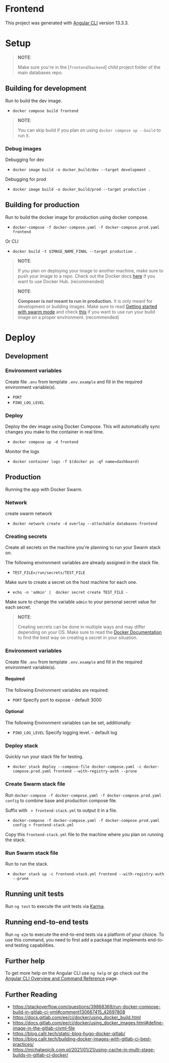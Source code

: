 # Frontend

This project was generated with [Angular CLI](https://github.com/angular/angular-cli) version 13.3.3.

# Setup

> **NOTE**:
>
> Make sure you're in the [`frontend`/`backend`] child project folder of the main databases repo.

## Building for development

Run to build the dev image.
- `docker compose build frontend`

> **NOTE**:
>
> You can skip build if you plan on using `docker compose up --build` to run it.


### Debug images

Debugging for dev
- `docker image build -o docker_build/dev --target development .`

Debugging for prod
- `docker image build -o docker_build/prod --target production .`

## Building for production

Run to build the docker image for production using docker compose.
- `docker-compose -f docker-compose.yaml -f docker-compose.prod.yaml frontend`

Or CLI

- `docker build -t $IMAGE_NAME_FINAL --target production .`
>  **NOTE**:
>
> If you plan on deploying your image to another machine, make sure to push your image to a repo.
> Check out the Docker docs [here](https://docs.docker.com/docker-hub/repos/#pushing-a-docker-container-image-to-docker-hub)
> if you want to use Docker Hub. (recommended)

>  **NOTE**:
>
> **Composer is _not_ meant to run in production.**
> It is only meant for development or building images.
> Make sure to read [Getting started with swarm mode](https://docs.docker.com/engine/swarm/swarm-tutorial/) and check [this](https://github.com/BretFisher/ama/issues/8)
> if you want to use run your build image on a proper environment. (recommended)

# Deploy

## Development

### Environment variables

Create file `.env` from template `.env.example` and fill in the required environment variable(s).

- `PORT`
- `PINO_LOG_LEVEL`

### Deploy

Deploy the dev image using Docker Compose. This will automatically sync changes you make to the container in real time.

- `docker compose up -d frontend`

Monitor the logs

- `docker container logs -f $(docker ps -qf name=dashboard)`

## Production

Running the app with Docker Swarm.

### Network

create swarm network

- `docker network create -d overlay --attachable databases-frontend`

### Creating secrets

Create all secrets on the machine you're planning to run your Swarm stack on.

The following environment variables are already assigned in the stack file.

- `TEST_FILE=/run/secrets/TEST_FILE`

Make sure to create a secret on the host machine for each one.

- `echo -n 'admin' |  docker secret create TEST_FILE -`

Make sure to change the variable `admin` to your personal secret value for each secret.

>  **NOTE**:
>
> Creating secrets can be done in multiple ways and may differ depending on your OS.
> Make sure to read the [Docker Documentation](https://docs.docker.com/engine/swarm/secrets/)
> to find the best way on creating a secret in your situation.

### Environment variables

Create file `.env` from template `.env.example` and fill in the required environment variable(s).

#### Required

The following Environment variables are required:

- `PORT` Specify port to expose - default 3000

#### Optional

The following Environment variables can be set, additionally:

- `PINO_LOG_LEVEL`
  Specify logging level. - default log

### Deploy stack

Quickly run your stack file for testing.

- `docker stack deploy --compose-file docker-compose.yaml -c docker-compose.prod.yaml frontend --with-registry-auth --prune`

### Create Swarm stack file

Run `docker-compose -f docker-compose.yaml -f docker-compose.prod.yaml config` to combine base and production compose file.

Suffix with ` > frontend-stack.yml` to output it in a file.

- `docker-compose -f docker-compose.yaml -f docker-compose.prod.yaml config > frontend-stack.yml`

Copy this `frontend-stack.yml` file to the machine where you plan on running the stack.

### Run Swarm stack file

Run  to run the stack.

- `docker stack up -c frontend-stack.yml frontend --with-registry-auth --prune`



## Running unit tests

Run `ng test` to execute the unit tests via [Karma](https://karma-runner.github.io).

## Running end-to-end tests

Run `ng e2e` to execute the end-to-end tests via a platform of your choice. To use this command, you need to first add a package that implements end-to-end testing capabilities.

## Further help

To get more help on the Angular CLI use `ng help` or go check out the [Angular CLI Overview and Command Reference](https://angular.io/cli) page.

## Further Reading
- https://stackoverflow.com/questions/39868369/run-docker-compose-build-in-gitlab-ci-yml#comment130667415_42697808
- https://docs.gitlab.com/ee/ci/docker/using_docker_build.html
- https://docs.gitlab.com/ee/ci/docker/using_docker_images.html#define-image-in-the-gitlab-ciyml-file
- https://blog.callr.tech/static-blog-hugo-docker-gitlab/
- https://blog.callr.tech/building-docker-images-with-gitlab-ci-best-practices/
- https://michalwojcik.com.pl/2021/01/21/using-cache-in-multi-stage-builds-in-gitlab-ci-docker/
